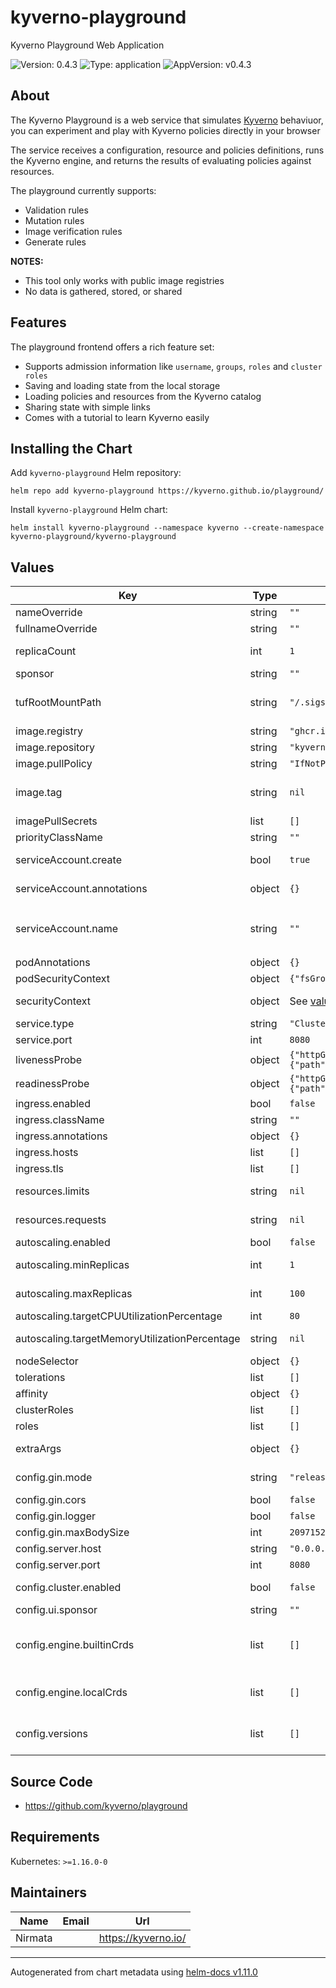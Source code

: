 # kyverno-playground

Kyverno Playground Web Application

![Version: 0.4.3](https://img.shields.io/badge/Version-0.4.3-informational?style=flat-square) ![Type: application](https://img.shields.io/badge/Type-application-informational?style=flat-square) ![AppVersion: v0.4.3](https://img.shields.io/badge/AppVersion-v0.4.3-informational?style=flat-square)

## About

The Kyverno Playground is a web service that simulates [Kyverno](https://github.com/kyverno/kyverno) behaviuor, you can experiment and play with Kyverno policies directly in your browser

The service receives a configuration, resource and policies definitions, runs the Kyverno engine, and returns the results of evaluating policies against resources.

The playground currently supports:
- Validation rules
- Mutation rules
- Image verification rules
- Generate rules

**NOTES:**
- This tool only works with public image registries
- No data is gathered, stored, or shared

## Features

The playground frontend offers a rich feature set:
- Supports admission information like `username`, `groups`, `roles` and `cluster roles`
- Saving and loading state from the local storage
- Loading policies and resources from the Kyverno catalog
- Sharing state with simple links
- Comes with a tutorial to learn Kyverno easily

## Installing the Chart

Add `kyverno-playground` Helm repository:

```shell
helm repo add kyverno-playground https://kyverno.github.io/playground/
```

Install `kyverno-playground` Helm chart:

```shell
helm install kyverno-playground --namespace kyverno --create-namespace kyverno-playground/kyverno-playground
```

## Values

| Key | Type | Default | Description |
|-----|------|---------|-------------|
| nameOverride | string | `""` | Name override |
| fullnameOverride | string | `""` | Full name override |
| replicaCount | int | `1` | Number of pod replicas |
| sponsor | string | `""` | Optional sponsor text |
| tufRootMountPath | string | `"/.sigstore"` | A writable volume to use for the TUF root initialization. |
| image.registry | string | `"ghcr.io"` | Image registry |
| image.repository | string | `"kyverno/playground"` | Image repository |
| image.pullPolicy | string | `"IfNotPresent"` | Image pull policy |
| image.tag | string | `nil` | Image tag (will default to app version if not set) |
| imagePullSecrets | list | `[]` | Image pull secrets |
| priorityClassName | string | `""` | Priority class name |
| serviceAccount.create | bool | `true` | Create service account |
| serviceAccount.annotations | object | `{}` | Service account annotations |
| serviceAccount.name | string | `""` | Service account name (required if `serviceAccount.create` is `false`) |
| podAnnotations | object | `{}` | Pod annotations |
| podSecurityContext | object | `{"fsGroup":2000}` | Pod security context |
| securityContext | object | See [values.yaml](values.yaml) | Container security context |
| service.type | string | `"ClusterIP"` | Service type |
| service.port | int | `8080` | Service port |
| livenessProbe | object | `{"httpGet":{"path":"/","port":"http"}}` | Liveness probe |
| readinessProbe | object | `{"httpGet":{"path":"/","port":"http"}}` | Readiness probe |
| ingress.enabled | bool | `false` | Enable ingress |
| ingress.className | string | `""` | Ingress class name |
| ingress.annotations | object | `{}` | Ingress annotations |
| ingress.hosts | list | `[]` | Ingress hosts |
| ingress.tls | list | `[]` | Ingress tls |
| resources.limits | string | `nil` | Container resource limits |
| resources.requests | string | `nil` | Container resource requests |
| autoscaling.enabled | bool | `false` | Enable autoscaling |
| autoscaling.minReplicas | int | `1` | Min number of replicas |
| autoscaling.maxReplicas | int | `100` | Max number of replicas |
| autoscaling.targetCPUUtilizationPercentage | int | `80` | Target CPU utilisation |
| autoscaling.targetMemoryUtilizationPercentage | string | `nil` | Target Memory utilisation |
| nodeSelector | object | `{}` | Node selector |
| tolerations | list | `[]` | Tolerations |
| affinity | object | `{}` | Affinity |
| clusterRoles | list | `[]` | Cluster roles |
| roles | list | `[]` | Cluster roles |
| extraArgs | object | `{}` | Additonal container arguments |
| config.gin.mode | string | `"release"` | Gin mode (`release` or `debug`) |
| config.gin.cors | bool | `false` | Gin cors middleware |
| config.gin.logger | bool | `false` | Gin logger middleware |
| config.gin.maxBodySize | int | `2097152` | Gin max body size |
| config.server.host | string | `"0.0.0.0"` | Server host |
| config.server.port | int | `8080` | Server port |
| config.cluster.enabled | bool | `false` | Enable connected cluster mode |
| config.ui.sponsor | string | `""` | Sponsor name |
| config.engine.builtinCrds | list | `[]` | Builtin CRDs enabled (`argocd`, `cert-manager`, `prometheus-operator`, `tekton-pipelines`) |
| config.engine.localCrds | list | `[]` | Paths to folders containing yaml definitions for CRDs |
| config.versions | list | `[]` | list of additional Kyverno Playground versions |

## Source Code

* <https://github.com/kyverno/playground>

## Requirements

Kubernetes: `>=1.16.0-0`

## Maintainers

| Name | Email | Url |
| ---- | ------ | --- |
| Nirmata |  | <https://kyverno.io/> |

----------------------------------------------
Autogenerated from chart metadata using [helm-docs v1.11.0](https://github.com/norwoodj/helm-docs/releases/v1.11.0)
